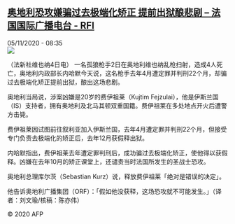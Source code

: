 <!--1604570058000-->
[奥地利恐攻嫌骗过去极端化矫正 提前出狱酿悲剧 – 法国国际广播电台 - RFI](http://www.rfi.fr//cn/contenu/20201105-%E5%A5%A5%E5%9C%B0%E5%88%A9%E6%81%90%E6%94%BB%E5%AB%8C%E9%AA%97%E8%BF%87%E5%8E%BB%E6%9E%81%E7%AB%AF%E5%8C%96%E7%9F%AB%E6%AD%A3-%E6%8F%90%E5%89%8D%E5%87%BA%E7%8B%B1%E9%85%BF%E6%82%B2%E5%89%A7)
------

<div>05/11/2020 - 08:35</div><img src="https://s.rfi.fr/media/display/04360ac4-1f40-11eb-87e4-005056a98db9/w:310/p:16x9/int0020b.201105153502.jpg"><div class="t-content__body u-clearfix"><p>（法新社维也纳4日电）    一名孤狼枪手2日在奥地利维也纳乱枪扫射，造成4人死亡，奥地利内政部长内哈默今天说，这名枪手去年4月遭定罪并判刑22个月，却骗过去极端化矫正提前出狱，酿出这场悲剧。</p><p>    奥地利当局说，涉案凶嫌是20岁的费伊祖莱（Kujtim Fejzulai），他是伊斯兰国（IS）支持者，拥有奥地利及北马其顿双重国籍。费伊祖莱在多处地点开火后遭警方击毙。</p><p>    费伊祖莱因试图前往叙利亚加入伊斯兰国，去年4月遭定罪并判刑22个月，但接受专门负责去极端化的矫正后，去年12月获假释出狱。</p><p>    内哈默指出，费伊祖莱去年遭定罪判刑后，成功骗过去极端化矫正，使他得以获假释。凶嫌在去年10月的矫正课堂上，还谴责当时法国所发生的圣战士恐攻。</p><p>    奥地利总理库尔茨（Sebastian Kurz）说，释放费伊祖莱「绝对是错误的决定」。</p><p>    他告诉奥地利广播集团（ORF）：「假如他没获释，这场恐攻就不可能发生。」（译者：刘文瑜/核稿：陈亦伟）</p><p class="t-copyright">© 2020 AFP</p>        </div>
